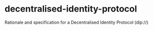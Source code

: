 # decentralised-identity-protocol
Rationale and specification for a Decentralised Identity Protocol (dip://)
